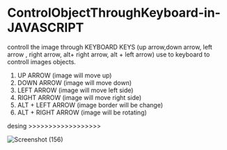 # ControlObjectThroughKeyboard-in-JAVASCRIPT
controll the image through KEYBOARD KEYS (up arrow,down arrow, left arrow ,  right arrow, alt+ right arrow,  alt + left arrow)
use to keyboard to controll images objects.
 1. UP ARROW (image will move up)
 2. DOWN ARROW (image will move down)
 3. LEFT ARROW (image will move left side)
 4. RIGHT ARROW (image will move right side)
 5. ALT + LEFT ARROW (image border will be change)
 6. ALT + RIGHT ARROW (image will be rotating)
 
 desing >>>>>>>>>>>>>>>>>>
 
 
 ![Screenshot (156)](https://user-images.githubusercontent.com/84122399/179776934-8c19b0ab-fe57-4150-81e9-280ed211b73d.png)
